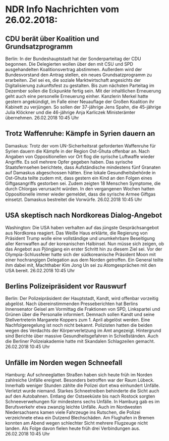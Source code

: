 # NDR Info Nachrichten vom 26.02.2018:


## CDU berät über Koalition und Grundsatzprogramm
Berlin: In der Bundeshauptstadt hat der Sonderparteitag der CDU begonnen. Die Delegierten wollen über den mit CSU und SPD ausgehandelten Koalitionsvertrag abstimmen. Außerdem wird der Bundesvorstand den Antrag stellen, ein neues Grundsatzprogramm zu erarbeiten. Ziel sei es, die soziale Marktwirtschaft angesichts der Digitalisierung zukunftsfest zu gestalten. Bis zum nächsten Parteitag im Dezember sollen die Eckpunkte fertig sein. Mit der inhaltlichen Erneuerung geht auch eine personelle Erneuerung einher. Kanzlerin Merkel hatte gestern angekündigt, im Falle einer Neuauflage der Großen Koalition ihr Kabinett zu verjüngen. So sollen der 37-jährige Jens Spahn, die 45-jährige Julia Klöckner und die 46-jährige Anja Karliczek Ministerämter übernehmen. 26.02.2018 10:45 Uhr 

## Trotz Waffenruhe: Kämpfe in Syrien dauern an
Damaskus: Trotz der vom UN-Sicherheitsrat geforderten Waffenruhe für Syrien dauern die Kämpfe in der Region Ost-Ghuta offenbar an. Nach Angaben von Oppositionellen vor Ort flog die syrische Luftwaffe wieder Angriffe. Es soll mehrere Opfer gegeben haben. Das syrische Staatsfernsehen berichtete, dass Aufständische mindestens fünf Granaten auf Damaskus abgeschossen hätten. Eine lokale Gesundheitsbehörde in Ost-Ghuta teilte zudem mit, dass gestern ein Kind an den Folgen eines Giftgasangriffs gestorben sei. Zudem zeigten 18 Menschen Symptome, die durch Chlorgas verursacht würden. In den vergangenen Wochen hatten Oppositionelle immer wieder gemeldet, dass die syrische Armee Giftgas einsetzt. Damaskus bestreitet die Vorwürfe. 26.02.2018 10:45 Uhr 

## USA skeptisch nach Nordkoreas Dialog-Angebot
Washington: 	Die USA haben verhalten auf das jüngste Gesprächsangebot aus Nordkorea reagiert. Das Weiße Haus erklärte, die Regierung von Präsident Trump wolle eine vollständige und unumkehrbare Beseitigung aller Kernwaffen auf der koreanischen Halbinsel. Nun müsse sich zeigen, ob das Angebot aus Pjöngjang ein erster Schritt hin zu diesem Ziel sei. Vor der Olympia-Schlussfeier hatte sich der südkoreanische Präsident Moon mit einer hochrangigen Delegation aus dem Norden getroffen. Ein General teilte ihm dabei mit, Machthaber Kim Jong Un sei zu Atomgesprächen mit den USA bereit. 26.02.2018 10:45 Uhr 

## Berlins Polizeipräsident vor Rauswurf
Berlin: Der Polizeipräsident der Hauptstadt, Kandt, wird offenbar vorzeitig abgelöst. Nach übereinstimmenden Presseberichten hat Berlins Innensenator Geisel am Vormittag die Fraktionen von SPD, Linkspartei und Grünen über die Personalie informiert. Demnach sollen Kandt und seine Stellvertreterin Margarete Koppers zum 1. April abgelöst werden. Eine Nachfolgeregelung ist noch nicht bekannt. Polizisten hatten die beiden wegen des Verdachts der Körperverletzung im Amt angezeigt. Hintergrund sind Berichte über massive Gesundheitsgefahren in Schießständen. Auch die Berliner Polizeiakademie hatte mit Skandalen Schlagzeilen gemacht. 26.02.2018 10:45 Uhr 

## Unfälle im Norden wegen Schneefall
Hamburg: Auf schneeglatten Straßen haben sich heute früh im Norden zahlreiche Unfälle ereignet. Besonders betroffen war der Raum Lübeck. Innerhalb weniger Stunden zählte die Polizei dort etwa einhundert Unfälle. Verletzt wurde niemand. Starkes Schneetreiben behinderte die Sicht auch auf den Autobahnen. Entlang der Ostseeküste bis nach Rostock sorgten Schneeverwehungen für mindestens sechs Unfälle. In Hamburg gab es im Berufsverkehr etwa zwanzig leichte Unfälle. Auch im Nordwesten Niedersachsens kamen viele Fahrzeuge ins Rutschen, die Polizei verzeichnete etwa ein Dutzend Blechschäden. Am Flughafen in Bremen konnten am Abend wegen schlechter Sicht mehrere Flugzeuge nicht landen. Als Folge davon fielen heute früh drei Verbindungen aus. 26.02.2018 10:45 Uhr 
